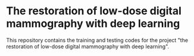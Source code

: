 # The restoration of low-dose digital mammography with deep learning
This repository contains the training and testing codes for the project "the restoration of low-dose digital mammography with deep learning".
